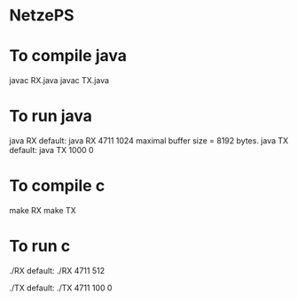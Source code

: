 # NetzePS

# To compile java 
javac RX.java
javac TX.java
# To run java
java RX <port> <buffer size>
	default:
	java RX 4711 1024
	maximal buffer size = 8192 bytes.
java TX <port> <packets amount> <delay>
	default:
	java TX 1000 0

# To compile c
make RX
make TX
# To run c
./RX <port> <buffer size>
	default:
./RX 4711 512

./TX <port> <packet samount> <send delay>
	default:
./TX 4711 100 0